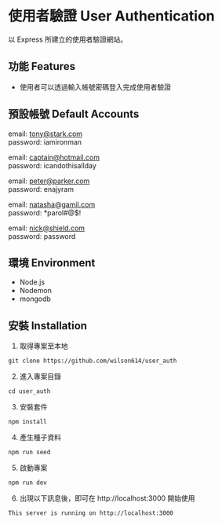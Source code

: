 # 使用者驗證 User Authentication
以 Express 所建立的使用者驗證網站。

## 功能 Features
- 使用者可以透過輸入帳號密碼登入完成使用者驗證

## 預設帳號 Default Accounts
email: tony@stark.com  
password: iamironman

email: captain@hotmail.com  
password: icandothisallday

email: peter@parker.com  
password: enajyram

email: natasha@gamil.com  
password: *parol#@$!

email: nick@shield.com  
password: password

## 環境 Environment
- Node.js
- Nodemon
- mongodb

## 安裝 Installation

1. 取得專案至本地
```
git clone https://github.com/wilson614/user_auth
```
2. 進入專案目錄
```
cd user_auth
```
3. 安裝套件
```
npm install
```
4. 產生種子資料
```
npm run seed
```
5. 啟動專案
```
npm run dev
```
6. 出現以下訊息後，即可在 http://localhost:3000 開始使用
```
This server is running on http://localhost:3000
```
